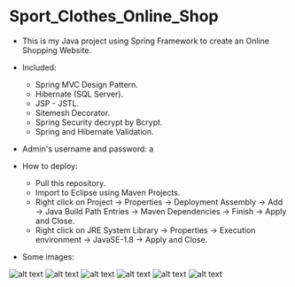 # Sport_Clothes_Online_Shop
- This is my Java project using Spring Framework to create an Online Shopping Website.
- Included:
  - Spring MVC Design Pattern.
  - Hibernate (SQL Server).
  - JSP - JSTL.
  - Sitemesh Decorator.
  - Spring Security decrypt by Bcrypt.
  - Spring and Hibernate Validation.
- Admin's username and password: a
- How to deploy:
  - Pull this repository.
  - Import to Eclipse using Maven Projects.
  - Right click on Project -> Properties -> Deployment Assembly -> Add -> Java Build Path Entries -> Maven Dependencies -> Finish -> Apply and Close.
  - Right click on JRE System Library -> Properties -> Execution environment -> JavaSE-1.8 -> Apply and Close.

- Some images:

![alt text](https://github.com/mrbin2903/Sport_Clothes_Online_Shop/blob/main/DEMO_IMAGES/demo%20(1).png)
![alt text](https://github.com/mrbin2903/Sport_Clothes_Online_Shop/blob/main/DEMO_IMAGES/demo%20(2).png)
![alt text](https://github.com/mrbin2903/Sport_Clothes_Online_Shop/blob/main/DEMO_IMAGES/demo%20(3).png)
![alt text](https://github.com/mrbin2903/Sport_Clothes_Online_Shop/blob/main/DEMO_IMAGES/demo%20(4).png)
![alt text](https://github.com/mrbin2903/Sport_Clothes_Online_Shop/blob/main/DEMO_IMAGES/demo%20(5).png)
![alt text](https://github.com/mrbin2903/Sport_Clothes_Online_Shop/blob/main/DEMO_IMAGES/demo%20(6).png)




